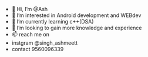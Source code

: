 - 👋 Hi, I’m @Ash
- 👀 I’m interested in Android development and WEBdev
- 🌱 I’m currently learning c++(DSA)
- 💞️ I’m looking to gain more knowledge and experience
- 📫 reach me on 
- instgram @singh_ashmeett
- contact 9560096339
<!---
btwitsAsh/btwitsAsh is a ✨ special ✨ repository because its `README.md` (this file) appears on your GitHub profile.
You can click the Preview link to take a look at your changes.
--->

